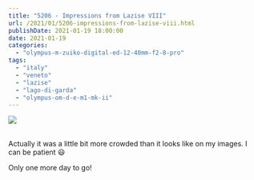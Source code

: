 ```yaml
---
title: "5206 - Impressions from Lazise VIII"
url: /2021/01/5206-impressions-from-lazise-viii.html
publishDate: 2021-01-19 18:00:00
date: 2021-01-19
categories: 
  - "olympus-m-zuiko-digital-ed-12-40mm-f2-8-pro"
tags: 
  - "italy"
  - "veneto"
  - "lazise"
  - "lago-di-garda"
  - "olympus-om-d-e-m1-mk-ii"
---
```

<div class="container">
<div class="center"><a target="_blank" href="https://d25zfm9zpd7gm5.cloudfront.net/1200x1200/2018/20180914_130451_lr.jpg"><img class="webfeedsFeaturedVisual" src="https://d25zfm9zpd7gm5.cloudfront.net/0600x0600/2018/20180914_130451_lr.jpg" /></a></div>
</div>
<br />

Actually it was a little bit more crowded than it looks like on my
images. I can be patient :smiley:

Only one more day to go!